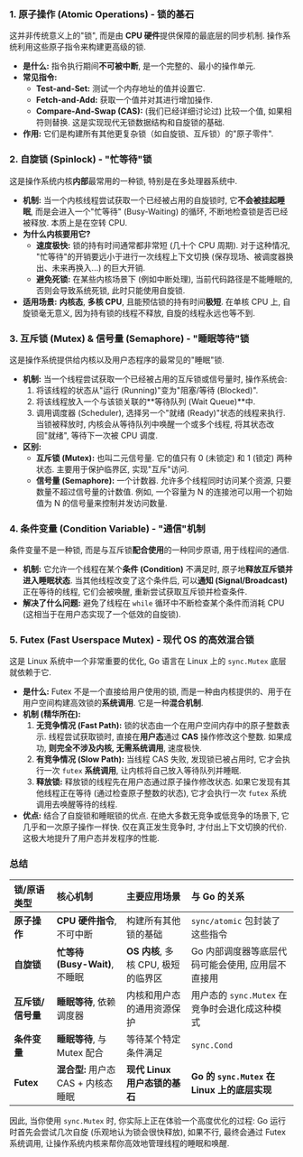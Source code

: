 ### 1. 原子操作 (Atomic Operations) - 锁的基石

这并非传统意义上的"锁", 而是由 **CPU 硬件**提供保障的最底层的同步机制. 操作系统利用这些原子指令来构建更高级的锁.

* **是什么:** 指令执行期间**不可被中断**, 是一个完整的、最小的操作单元.
* **常见指令:**
    * **Test-and-Set:** 测试一个内存地址的值并设置它.
    * **Fetch-and-Add:** 获取一个值并对其进行增加操作.
    * **Compare-And-Swap (CAS):** (我们已经详细讨论过) 比较一个值, 如果相符则替换. 这是实现现代无锁数据结构和自旋锁的基础.
* **作用:** 它们是构建所有其他更复杂锁（如自旋锁、互斥锁）的"原子零件".

### 2. 自旋锁 (Spinlock) - "忙等待"锁

这是操作系统内核**内部**最常用的一种锁, 特别是在多处理器系统中.

* **机制:** 当一个内核线程尝试获取一个已经被占用的自旋锁时, 它**不会被挂起睡眠**, 而是会进入一个"忙等待" (Busy-Waiting) 的循环, 不断地检查锁是否已经被释放. 本质上是在空转 CPU.
* **为什么内核要用它?**
    * **速度极快:** 锁的持有时间通常都非常短 (几十个 CPU 周期). 对于这种情况, "忙等待"的开销要远小于进行一次线程上下文切换 (保存现场、被调度器换出、未来再换入...) 的巨大开销.
    * **避免死锁:** 在某些内核场景下 (例如中断处理), 当前代码路径是不能睡眠的, 否则会导致系统死锁, 此时只能使用自旋锁.
* **适用场景:** **内核态**, **多核 CPU**, 且能预估锁的持有时间**极短**. 在单核 CPU 上, 自旋锁毫无意义, 因为持有锁的线程不释放, 自旋的线程永远也等不到.

### 3. 互斥锁 (Mutex) & 信号量 (Semaphore) - "睡眠等待"锁

这是操作系统提供给内核以及用户态程序的最常见的"睡眠"锁.

* **机制:** 当一个线程尝试获取一个已经被占用的互斥锁或信号量时, 操作系统会:
    1.  将该线程的状态从"运行 (Running)"变为"阻塞/等待 (Blocked)".
    2.  将该线程放入一个与该锁关联的**等待队列 (Wait Queue)**中.
    3.  调用调度器 (Scheduler), 选择另一个"就绪 (Ready)"状态的线程来执行.
    当锁被释放时, 内核会从等待队列中唤醒一个或多个线程, 将其状态改回"就绪", 等待下一次被 CPU 调度.
* **区别:**
    * **互斥锁 (Mutex):** 也叫二元信号量. 它的值只有 0 (未锁定) 和 1 (锁定) 两种状态. 主要用于保护临界区, 实现"互斥"访问.
    * **信号量 (Semaphore):** 一个计数器. 允许多个线程同时访问某个资源, 只要数量不超过信号量的计数值. 例如, 一个容量为 N 的连接池可以用一个初始值为 N 的信号量来控制并发访问数量.

### 4. 条件变量 (Condition Variable) - "通信"机制

条件变量不是一种锁, 而是与互斥锁**配合使用**的一种同步原语, 用于线程间的通信.

* **机制:** 它允许一个线程在某个**条件 (Condition)** 不满足时, 原子地**释放互斥锁并进入睡眠状态**. 当其他线程改变了这个条件后, 可以**通知 (Signal/Broadcast)** 正在等待的线程, 它们会被唤醒, 重新尝试获取互斥锁并检查条件.
* **解决了什么问题:** 避免了线程在 `while` 循环中不断检查某个条件而消耗 CPU (这相当于在用户态实现了一个低效的自旋锁).

### 5. Futex (Fast Userspace Mutex) - 现代 OS 的高效混合锁

这是 Linux 系统中一个非常重要的优化, Go 语言在 Linux 上的 `sync.Mutex` 底层就依赖于它.

* **是什么:** Futex 不是一个直接给用户使用的锁, 而是一种由内核提供的、用于在用户空间构建高效锁的**系统调用**. 它是一种**混合机制**.
* **机制 (精华所在):**
    1.  **无竞争情况 (Fast Path):** 锁的状态由一个在用户空间内存中的原子整数表示. 线程尝试获取锁时, 直接在**用户态**通过 **CAS** 操作修改这个整数. 如果成功, **则完全不涉及内核, 无需系统调用**, 速度极快.
    2.  **有竞争情况 (Slow Path):** 当线程 CAS 失败, 发现锁已被占用时, 它才会执行一次 `futex` **系统调用**, 让内核将自己放入等待队列并睡眠.
    3.  **释放锁:** 释放锁的线程先在用户态通过原子操作修改状态. 如果它发现有其他线程正在等待 (通过检查原子整数的状态), 它才会执行一次 `futex` 系统调用去唤醒等待的线程.
* **优点:** 结合了自旋锁和睡眠锁的优点. 在绝大多数无竞争或低竞争的场景下, 它几乎和一次原子操作一样快. 仅在真正发生竞争时, 才付出上下文切换的代价. 这极大地提升了用户态并发程序的性能.

### 总结

| 锁/原语类型 | 核心机制 | 主要应用场景 | 与 Go 的关系 |
| :--- | :--- | :--- | :--- |
| **原子操作** | **CPU 硬件指令**, 不可中断 | 构建所有其他锁的基础 | `sync/atomic` 包封装了这些指令 |
| **自旋锁** | **忙等待 (Busy-Wait)**, 不睡眠 | **OS 内核**, 多核 CPU, 极短的临界区 | Go 内部调度器等底层代码可能会使用, 应用层不直接用 |
| **互斥锁/信号量**| **睡眠等待**, 依赖调度器 | 内核和用户态的通用资源保护 | 用户态的 `sync.Mutex` 在竞争时会退化成这种模式 |
| **条件变量** | **睡眠等待**, 与 Mutex 配合 | 等待某个特定条件满足 | `sync.Cond` |
| **Futex** | **混合型:** 用户态 CAS + 内核态睡眠 | **现代 Linux 用户态锁的基石** | **Go 的 `sync.Mutex` 在 Linux 上的底层实现** |

因此, 当你使用 `sync.Mutex` 时, 你实际上正在体验一个高度优化的过程: Go 运行时首先会尝试几次自旋 (乐观地认为锁会很快释放), 如果不行, 最终会通过 Futex 系统调用, 让操作系统内核来帮你高效地管理线程的睡眠和唤醒.
